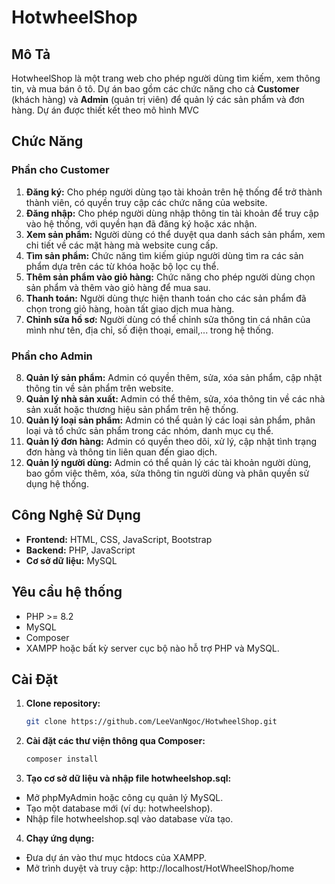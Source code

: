 # HotwheelShop

## Mô Tả

HotwheelShop là một trang web cho phép người dùng tìm kiếm, xem thông tin, và mua bán ô tô. Dự án bao gồm các chức năng cho cả **Customer** (khách hàng) và **Admin** (quản trị viên) để quản lý các sản phẩm và đơn hàng.
Dự án được thiết kết theo mô hình MVC

## Chức Năng

### Phần cho Customer

1. **Đăng ký:** Cho phép người dùng tạo tài khoản trên hệ thống để trở thành thành viên, có quyền truy cập các chức năng của website.
2. **Đăng nhập:** Cho phép người dùng nhập thông tin tài khoản để truy cập vào hệ thống, với quyền hạn đã đăng ký hoặc xác nhận.
3. **Xem sản phẩm:** Người dùng có thể duyệt qua danh sách sản phẩm, xem chi tiết về các mặt hàng mà website cung cấp.
4. **Tìm sản phẩm:** Chức năng tìm kiếm giúp người dùng tìm ra các sản phẩm dựa trên các từ khóa hoặc bộ lọc cụ thể.
5. **Thêm sản phẩm vào giỏ hàng:** Chức năng cho phép người dùng chọn sản phẩm và thêm vào giỏ hàng để mua sau.
6. **Thanh toán:** Người dùng thực hiện thanh toán cho các sản phẩm đã chọn trong giỏ hàng, hoàn tất giao dịch mua hàng.
7. **Chỉnh sửa hồ sơ:** Người dùng có thể chỉnh sửa thông tin cá nhân của mình như tên, địa chỉ, số điện thoại, email,... trong hệ thống.

### Phần cho Admin

8. **Quản lý sản phẩm:** Admin có quyền thêm, sửa, xóa sản phẩm, cập nhật thông tin về sản phẩm trên website.
9. **Quản lý nhà sản xuất:** Admin có thể thêm, sửa, xóa thông tin về các nhà sản xuất hoặc thương hiệu sản phẩm trên hệ thống.
10. **Quản lý loại sản phẩm:** Admin có thể quản lý các loại sản phẩm, phân loại và tổ chức sản phẩm trong các nhóm, danh mục cụ thể.
11. **Quản lý đơn hàng:** Admin có quyền theo dõi, xử lý, cập nhật tình trạng đơn hàng và thông tin liên quan đến giao dịch.
12. **Quản lý người dùng:** Admin có thể quản lý các tài khoản người dùng, bao gồm việc thêm, xóa, sửa thông tin người dùng và phân quyền sử dụng hệ thống.

## Công Nghệ Sử Dụng

- **Frontend:** HTML, CSS, JavaScript, Bootstrap
- **Backend:** PHP, JavaScript
- **Cơ sở dữ liệu:** MySQL

## Yêu cầu hệ thống

- PHP >= 8.2
- MySQL
- Composer
- XAMPP hoặc bất kỳ server cục bộ nào hỗ trợ PHP và MySQL.

## Cài Đặt

1. **Clone repository:**
   ```bash
   git clone https://github.com/LeeVanNgoc/HotwheelShop.git
   ```
2. **Cài đặt các thư viện thông qua Composer:**
   ```bash
   composer install
   ```
3. **Tạo cơ sở dữ liệu và nhập file hotwheelshop.sql:**

- Mở phpMyAdmin hoặc công cụ quản lý MySQL.
- Tạo một database mới (ví dụ: hotwheelshop).
- Nhập file hotwheelshop.sql vào database vừa tạo.

4. **Chạy ứng dụng:**

- Đưa dự án vào thư mục htdocs của XAMPP.
- Mở trình duyệt và truy cập:
  http://localhost/HotWheelShop/home
